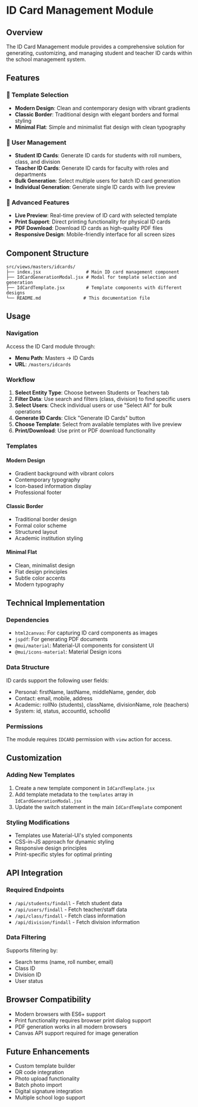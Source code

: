 # ID Card Management Module

## Overview
The ID Card Management module provides a comprehensive solution for generating, customizing, and managing student and teacher ID cards within the school management system.

## Features

### 🎨 Template Selection
- **Modern Design**: Clean and contemporary design with vibrant gradients
- **Classic Border**: Traditional design with elegant borders and formal styling
- **Minimal Flat**: Simple and minimalist flat design with clean typography

### 👥 User Management
- **Student ID Cards**: Generate ID cards for students with roll numbers, class, and division
- **Teacher ID Cards**: Generate ID cards for faculty with roles and departments
- **Bulk Generation**: Select multiple users for batch ID card generation
- **Individual Generation**: Generate single ID cards with live preview

### 🔧 Advanced Features
- **Live Preview**: Real-time preview of ID card with selected template
- **Print Support**: Direct printing functionality for physical ID cards
- **PDF Download**: Download ID cards as high-quality PDF files
- **Responsive Design**: Mobile-friendly interface for all screen sizes

## Component Structure

```
src/views/masters/idcards/
├── index.jsx                 # Main ID card management component
├── IdCardGenerationModal.jsx # Modal for template selection and generation
├── IdCardTemplate.jsx        # Template components with different designs
└── README.md                # This documentation file
```

## Usage

### Navigation
Access the ID Card module through:
- **Menu Path**: Masters → ID Cards
- **URL**: `/masters/idcards`

### Workflow
1. **Select Entity Type**: Choose between Students or Teachers tab
2. **Filter Data**: Use search and filters (class, division) to find specific users
3. **Select Users**: Check individual users or use "Select All" for bulk operations
4. **Generate ID Cards**: Click "Generate ID Cards" button
5. **Choose Template**: Select from available templates with live preview
6. **Print/Download**: Use print or PDF download functionality

### Templates

#### Modern Design
- Gradient background with vibrant colors
- Contemporary typography
- Icon-based information display
- Professional footer

#### Classic Border
- Traditional border design
- Formal color scheme
- Structured layout
- Academic institution styling

#### Minimal Flat
- Clean, minimalist design
- Flat design principles
- Subtle color accents
- Modern typography

## Technical Implementation

### Dependencies
- `html2canvas`: For capturing ID card components as images
- `jspdf`: For generating PDF documents
- `@mui/material`: Material-UI components for consistent UI
- `@mui/icons-material`: Material Design icons

### Data Structure
ID cards support the following user fields:
- Personal: firstName, lastName, middleName, gender, dob
- Contact: email, mobile, address
- Academic: rollNo (students), className, divisionName, role (teachers)
- System: id, status, accountId, schoolId

### Permissions
The module requires `IDCARD` permission with `view` action for access.

## Customization

### Adding New Templates
1. Create a new template component in `IdCardTemplate.jsx`
2. Add template metadata to the `templates` array in `IdCardGenerationModal.jsx`
3. Update the switch statement in the main `IdCardTemplate` component

### Styling Modifications
- Templates use Material-UI's styled components
- CSS-in-JS approach for dynamic styling
- Responsive design principles
- Print-specific styles for optimal printing

## API Integration

### Required Endpoints
- `/api/students/findall` - Fetch student data
- `/api/users/findall` - Fetch teacher/staff data
- `/api/class/findall` - Fetch class information
- `/api/division/findall` - Fetch division information

### Data Filtering
Supports filtering by:
- Search terms (name, roll number, email)
- Class ID
- Division ID
- User status

## Browser Compatibility
- Modern browsers with ES6+ support
- Print functionality requires browser print dialog support
- PDF generation works in all modern browsers
- Canvas API support required for image generation

## Future Enhancements
- Custom template builder
- QR code integration
- Photo upload functionality
- Batch photo import
- Digital signature integration
- Multiple school logo support